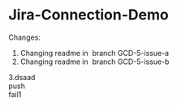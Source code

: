 # Jira-Connection-Demo

Changes:

1.  Changing readme in  branch GCD-5-issue-a
2.  Changing readme in  branch GCD-5-issue-b

3.dsaad  
push  
fail1
